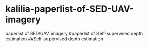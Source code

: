 # kalilia-paperlist-of-SED-UAV-imagery
paperlist of SED/UAV imagery
#paperlist of Self-supervised depth estimation
##Self-supervised depth estimation
